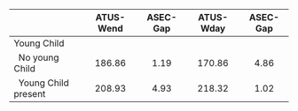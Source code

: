 
|                      |    ATUS-Wend |     ASEC-Gap |    ATUS-Wday |     ASEC-Gap |
| -------------------- | :----------: | :----------: | :----------: | :----------: |
| Young Child          |              |              |              |              |
| &nbsp;&nbsp;No young Child |       186.86 |         1.19 |       170.86 |         4.86 |
| &nbsp;&nbsp;Young Child present |       208.93 |         4.93 |       218.32 |         1.02 |

